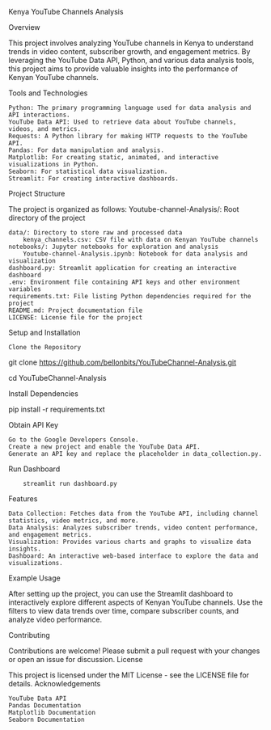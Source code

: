 Kenya YouTube Channels Analysis

Overview

This project involves analyzing YouTube channels in Kenya to understand trends in video content, subscriber growth, and engagement metrics. By leveraging the YouTube Data API, Python, and various data analysis tools, this project aims to provide valuable insights into the performance of Kenyan YouTube channels.

Tools and Technologies

    Python: The primary programming language used for data analysis and API interactions.
    YouTube Data API: Used to retrieve data about YouTube channels, videos, and metrics.
    Requests: A Python library for making HTTP requests to the YouTube API.
    Pandas: For data manipulation and analysis.
    Matplotlib: For creating static, animated, and interactive visualizations in Python.
    Seaborn: For statistical data visualization.
    Streamlit: For creating interactive dashboards.

Project Structure

The project is organized as follows:
Youtube-channel-Analysis/: Root directory of the project

    data/: Directory to store raw and processed data
        kenya_channels.csv: CSV file with data on Kenyan YouTube channels
    notebooks/: Jupyter notebooks for exploration and analysis
        Youtube-channel-Analysis.ipynb: Notebook for data analysis and visualization
    dashboard.py: Streamlit application for creating an interactive dashboard
    .env: Environment file containing API keys and other environment variables
    requirements.txt: File listing Python dependencies required for the project
    README.md: Project documentation file
    LICENSE: License file for the project


Setup and Installation

    Clone the Repository

git clone https://github.com/bellonbits/YouTubeChannel-Analysis.git

cd YouTubeChannel-Analysis

Install Dependencies

pip install -r requirements.txt

Obtain API Key

    Go to the Google Developers Console.
    Create a new project and enable the YouTube Data API.
    Generate an API key and replace the placeholder in data_collection.py.


Run Dashboard

        streamlit run dashboard.py

Features

    Data Collection: Fetches data from the YouTube API, including channel statistics, video metrics, and more.
    Data Analysis: Analyzes subscriber trends, video content performance, and engagement metrics.
    Visualization: Provides various charts and graphs to visualize data insights.
    Dashboard: An interactive web-based interface to explore the data and visualizations.

Example Usage

After setting up the project, you can use the Streamlit dashboard to interactively explore different aspects of Kenyan YouTube channels. Use the filters to view data trends over time, compare subscriber counts, and analyze video performance.

Contributing

Contributions are welcome! Please submit a pull request with your changes or open an issue for discussion.
License

This project is licensed under the MIT License - see the LICENSE file for details.
Acknowledgements

    YouTube Data API
    Pandas Documentation
    Matplotlib Documentation
    Seaborn Documentation
